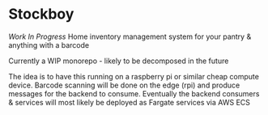 # Stockboy
*Work In Progress*
Home inventory management system for your pantry & anything with a barcode

Currently a WIP monorepo - likely to be decomposed in the future

The idea is to have this running on a raspberry pi or similar cheap compute device. Barcode scanning will be done on the edge (rpi) and produce messages for the backend to consume. Eventually the backend consumers & services will most likely be deployed as Fargate services via AWS ECS
